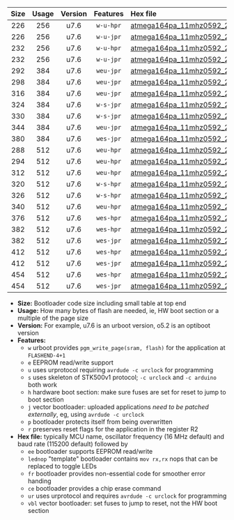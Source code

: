 |Size|Usage|Version|Features|Hex file|
|:-:|:-:|:-:|:-:|:--|
|226|256|u7.6|`w-u-hpr`|[atmega164pa_11mhz0592_230400bps_ur.hex](https://raw.githubusercontent.com/stefanrueger/urboot/main/bootloaders/atmega164pa/fcpu_11mhz0592/230400_bps/atmega164pa_11mhz0592_230400bps_ur.hex)|
|226|256|u7.6|`w-u-jpr`|[atmega164pa_11mhz0592_230400bps_ur_vbl.hex](https://raw.githubusercontent.com/stefanrueger/urboot/main/bootloaders/atmega164pa/fcpu_11mhz0592/230400_bps/atmega164pa_11mhz0592_230400bps_ur_vbl.hex)|
|232|256|u7.6|`w-u-hpr`|[atmega164pa_11mhz0592_230400bps_lednop_ur.hex](https://raw.githubusercontent.com/stefanrueger/urboot/main/bootloaders/atmega164pa/fcpu_11mhz0592/230400_bps/atmega164pa_11mhz0592_230400bps_lednop_ur.hex)|
|232|256|u7.6|`w-u-jpr`|[atmega164pa_11mhz0592_230400bps_lednop_ur_vbl.hex](https://raw.githubusercontent.com/stefanrueger/urboot/main/bootloaders/atmega164pa/fcpu_11mhz0592/230400_bps/atmega164pa_11mhz0592_230400bps_lednop_ur_vbl.hex)|
|292|384|u7.6|`weu-jpr`|[atmega164pa_11mhz0592_230400bps_ee_ur_vbl.hex](https://raw.githubusercontent.com/stefanrueger/urboot/main/bootloaders/atmega164pa/fcpu_11mhz0592/230400_bps/atmega164pa_11mhz0592_230400bps_ee_ur_vbl.hex)|
|298|384|u7.6|`weu-jpr`|[atmega164pa_11mhz0592_230400bps_ee_lednop_ur_vbl.hex](https://raw.githubusercontent.com/stefanrueger/urboot/main/bootloaders/atmega164pa/fcpu_11mhz0592/230400_bps/atmega164pa_11mhz0592_230400bps_ee_lednop_ur_vbl.hex)|
|316|384|u7.6|`weu-jpr`|[atmega164pa_11mhz0592_230400bps_ee_lednop_fr_ur_vbl.hex](https://raw.githubusercontent.com/stefanrueger/urboot/main/bootloaders/atmega164pa/fcpu_11mhz0592/230400_bps/atmega164pa_11mhz0592_230400bps_ee_lednop_fr_ur_vbl.hex)|
|324|384|u7.6|`w-s-jpr`|[atmega164pa_11mhz0592_230400bps_vbl.hex](https://raw.githubusercontent.com/stefanrueger/urboot/main/bootloaders/atmega164pa/fcpu_11mhz0592/230400_bps/atmega164pa_11mhz0592_230400bps_vbl.hex)|
|330|384|u7.6|`w-s-jpr`|[atmega164pa_11mhz0592_230400bps_lednop_vbl.hex](https://raw.githubusercontent.com/stefanrueger/urboot/main/bootloaders/atmega164pa/fcpu_11mhz0592/230400_bps/atmega164pa_11mhz0592_230400bps_lednop_vbl.hex)|
|344|384|u7.6|`weu-jpr`|[atmega164pa_11mhz0592_230400bps_ee_lednop_fr_ce_ur_vbl.hex](https://raw.githubusercontent.com/stefanrueger/urboot/main/bootloaders/atmega164pa/fcpu_11mhz0592/230400_bps/atmega164pa_11mhz0592_230400bps_ee_lednop_fr_ce_ur_vbl.hex)|
|380|384|u7.6|`wes-jpr`|[atmega164pa_11mhz0592_230400bps_ee_vbl.hex](https://raw.githubusercontent.com/stefanrueger/urboot/main/bootloaders/atmega164pa/fcpu_11mhz0592/230400_bps/atmega164pa_11mhz0592_230400bps_ee_vbl.hex)|
|288|512|u7.6|`weu-hpr`|[atmega164pa_11mhz0592_230400bps_ee_ur.hex](https://raw.githubusercontent.com/stefanrueger/urboot/main/bootloaders/atmega164pa/fcpu_11mhz0592/230400_bps/atmega164pa_11mhz0592_230400bps_ee_ur.hex)|
|294|512|u7.6|`weu-hpr`|[atmega164pa_11mhz0592_230400bps_ee_lednop_ur.hex](https://raw.githubusercontent.com/stefanrueger/urboot/main/bootloaders/atmega164pa/fcpu_11mhz0592/230400_bps/atmega164pa_11mhz0592_230400bps_ee_lednop_ur.hex)|
|312|512|u7.6|`weu-hpr`|[atmega164pa_11mhz0592_230400bps_ee_lednop_fr_ur.hex](https://raw.githubusercontent.com/stefanrueger/urboot/main/bootloaders/atmega164pa/fcpu_11mhz0592/230400_bps/atmega164pa_11mhz0592_230400bps_ee_lednop_fr_ur.hex)|
|320|512|u7.6|`w-s-hpr`|[atmega164pa_11mhz0592_230400bps.hex](https://raw.githubusercontent.com/stefanrueger/urboot/main/bootloaders/atmega164pa/fcpu_11mhz0592/230400_bps/atmega164pa_11mhz0592_230400bps.hex)|
|326|512|u7.6|`w-s-hpr`|[atmega164pa_11mhz0592_230400bps_lednop.hex](https://raw.githubusercontent.com/stefanrueger/urboot/main/bootloaders/atmega164pa/fcpu_11mhz0592/230400_bps/atmega164pa_11mhz0592_230400bps_lednop.hex)|
|340|512|u7.6|`weu-hpr`|[atmega164pa_11mhz0592_230400bps_ee_lednop_fr_ce_ur.hex](https://raw.githubusercontent.com/stefanrueger/urboot/main/bootloaders/atmega164pa/fcpu_11mhz0592/230400_bps/atmega164pa_11mhz0592_230400bps_ee_lednop_fr_ce_ur.hex)|
|376|512|u7.6|`wes-hpr`|[atmega164pa_11mhz0592_230400bps_ee.hex](https://raw.githubusercontent.com/stefanrueger/urboot/main/bootloaders/atmega164pa/fcpu_11mhz0592/230400_bps/atmega164pa_11mhz0592_230400bps_ee.hex)|
|382|512|u7.6|`wes-hpr`|[atmega164pa_11mhz0592_230400bps_ee_lednop.hex](https://raw.githubusercontent.com/stefanrueger/urboot/main/bootloaders/atmega164pa/fcpu_11mhz0592/230400_bps/atmega164pa_11mhz0592_230400bps_ee_lednop.hex)|
|382|512|u7.6|`wes-jpr`|[atmega164pa_11mhz0592_230400bps_ee_lednop_vbl.hex](https://raw.githubusercontent.com/stefanrueger/urboot/main/bootloaders/atmega164pa/fcpu_11mhz0592/230400_bps/atmega164pa_11mhz0592_230400bps_ee_lednop_vbl.hex)|
|412|512|u7.6|`wes-hpr`|[atmega164pa_11mhz0592_230400bps_ee_lednop_fr.hex](https://raw.githubusercontent.com/stefanrueger/urboot/main/bootloaders/atmega164pa/fcpu_11mhz0592/230400_bps/atmega164pa_11mhz0592_230400bps_ee_lednop_fr.hex)|
|412|512|u7.6|`wes-jpr`|[atmega164pa_11mhz0592_230400bps_ee_lednop_fr_vbl.hex](https://raw.githubusercontent.com/stefanrueger/urboot/main/bootloaders/atmega164pa/fcpu_11mhz0592/230400_bps/atmega164pa_11mhz0592_230400bps_ee_lednop_fr_vbl.hex)|
|454|512|u7.6|`wes-hpr`|[atmega164pa_11mhz0592_230400bps_ee_lednop_fr_ce.hex](https://raw.githubusercontent.com/stefanrueger/urboot/main/bootloaders/atmega164pa/fcpu_11mhz0592/230400_bps/atmega164pa_11mhz0592_230400bps_ee_lednop_fr_ce.hex)|
|454|512|u7.6|`wes-jpr`|[atmega164pa_11mhz0592_230400bps_ee_lednop_fr_ce_vbl.hex](https://raw.githubusercontent.com/stefanrueger/urboot/main/bootloaders/atmega164pa/fcpu_11mhz0592/230400_bps/atmega164pa_11mhz0592_230400bps_ee_lednop_fr_ce_vbl.hex)|

- **Size:** Bootloader code size including small table at top end
- **Usage:** How many bytes of flash are needed, ie, HW boot section or a multiple of the page size
- **Version:** For example, u7.6 is an urboot version, o5.2 is an optiboot version
- **Features:**
  + `w` urboot provides `pgm_write_page(sram, flash)` for the application at `FLASHEND-4+1`
  + `e` EEPROM read/write support
  + `u` uses urprotocol requiring `avrdude -c urclock` for programming
  + `s` uses skeleton of STK500v1 protocol; `-c urclock` and `-c arduino` both work
  + `h` hardware boot section: make sure fuses are set for reset to jump to boot section
  + `j` vector bootloader: uploaded applications *need to be patched externally*, eg, using `avrdude -c urclock`
  + `p` bootloader protects itself from being overwritten
  + `r` preserves reset flags for the application in the register R2
- **Hex file:** typically MCU name, oscillator frequency (16 MHz default) and baud rate (115200 default) followed by
  + `ee` bootloader supports EEPROM read/write
  + `lednop` "template" bootloader contains `mov rx,rx` nops that can be replaced to toggle LEDs
  + `fr` bootloader provides non-essential code for smoother error handing
  + `ce` bootloader provides a chip erase command
  + `ur` uses urprotocol and requires `avrdude -c urclock` for programming
  + `vbl` vector bootloader: set fuses to jump to reset, not the HW boot section
